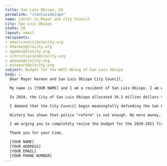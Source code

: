 ```yaml
---
title: San Luis Obispo, CA
permalink: "/sanluisobispo"
name: Letter to Mayor and City Council
city: San Luis Obispo
state: CA
layout: email
recipients:
- emailcouncil@slocity.org
- hharmon@slocity.org
- agomez@slocity.org
- cchristianson@slocity.org
- apease@slocity.org
- estewart@slocity.org
subject: Budget for the Well-Being of San Luis Obispo
body: |-
  Dear Mayor Harmon and San Luis Obispo City Council,

  My name is [YOUR NAME] and I am a resident of San Luis Obispo. I am writing to demand that the San Luis Obispo City Council adopt a city budget that prioritizes community well-being, and redirects funding away from the police.

  In 2019, the City of San Luis Obispo allocated 36.3 million dollars to our police system, an inordinate 27.5% of our total budget. This is compared to just 7.3% of the budget, $9.7 million, allocated towards community development, with only $1.4 million towards housing development. Next year, the city estimates that there will be a $8.6 million deficit as a result of the pandemic. The city may recoup these funds by decreasing the police budget.

  I demand that the City Council begin meaningfully defunding the San Luis Obispo Police Department and re-allocate those funds to programs proven to more effectively promote a safe and equitable community. We need funding for community-based mental health services, substance abuse treatment services, affordable housing programs, not police. I demand a budget that reflects the actual needs of San Luis Obispo residents.

  History has shown that police "reform" is not enough. No more money, and more importantly, no more lives must be lost to police. We must take a hard look at the way the current system in place fails to serve-and in fact actively harms-our community, and come together to reimagine the role of police in our city.

  I am urging you to completely revise the budget for the 2020-2021 fiscal year, and to invest in the people, not the police.

  Thank you for your time,

  [YOUR NAME]
  [YOUR ADDRESS]
  [YOUR EMAIL]
  [YOUR PHONE NUMBER]
---
```


